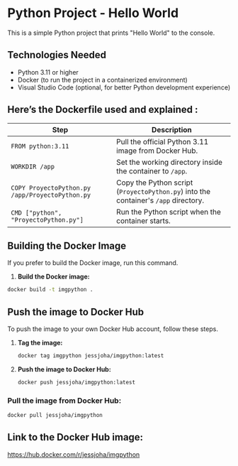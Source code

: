 
# Python Project - Hello World

This is a simple Python project that prints "Hello World" to the console.

## Technologies Needed

- Python 3.11 or higher
- Docker (to run the project in a containerized environment)
- Visual Studio Code (optional, for better Python development experience)


## Here’s the Dockerfile used and explained :

| **Step**                       | **Description**                                                                                             |
|---------------------------------|-------------------------------------------------------------------------------------------------------------|
| `FROM python:3.11`              | Pull the official Python 3.11 image from Docker Hub.                                                         |
| `WORKDIR /app`                  | Set the working directory inside the container to `/app`.                                                   |
| `COPY ProyectoPython.py /app/ProyectoPython.py` | Copy the Python script (`ProyectoPython.py`) into the container's `/app` directory.        |
| `CMD ["python", "ProyectoPython.py"]` | Run the Python script when the container starts.                                                            |


## Building the Docker Image 
If you prefer to build the Docker image, run this command.

1. **Build the Docker image:**
   
```bash
docker build -t imgpython .
 ```

## Push the image to Docker Hub
To push the image to your own Docker Hub account, follow these steps.

1. **Tag the image:**

    ```bash
    docker tag imgpython jessjoha/imgpython:latest
    ``` 
2. **Push the image to Docker Hub:**
   
    ```bash
    docker push jessjoha/imgpython:latest
    ``` 

### Pull the image from Docker Hub:

```bash
docker pull jessjoha/imgpython
```

## Link to the Docker Hub image:

https://hub.docker.com/r/jessjoha/imgpython

